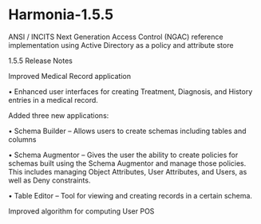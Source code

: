 # Harmonia-1.5.5

ANSI / INCITS Next Generation Access Control (NGAC) reference implementation using Active Directory as a policy and attribute store

1.5.5 Release Notes

Improved Medical Record application

• Enhanced user interfaces for creating Treatment, Diagnosis, and History entries in a medical record.

Added three new applications:

• Schema Builder – Allows users to create schemas including tables and columns

• Schema Augmentor – Gives the user the ability to create policies for schemas built using the Schema Augmentor and manage those policies. This includes managing Object Attributes, User Attributes, and Users, as well as Deny constraints.

• Table Editor – Tool for viewing and creating records in a certain schema.

Improved algorithm for computing User POS
